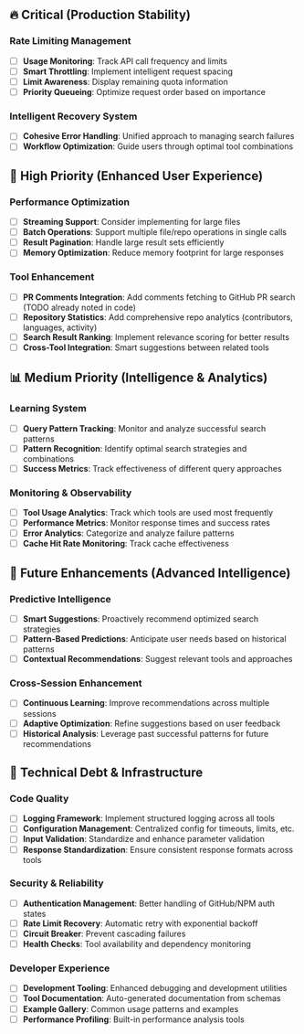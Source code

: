 ## 🔥 Critical (Production Stability)

### Rate Limiting Management
- [ ] **Usage Monitoring**: Track API call frequency and limits
- [ ] **Smart Throttling**: Implement intelligent request spacing
- [ ] **Limit Awareness**: Display remaining quota information
- [ ] **Priority Queueing**: Optimize request order based on importance

### Intelligent Recovery System
- [ ] **Cohesive Error Handling**: Unified approach to managing search failures
- [ ] **Workflow Optimization**: Guide users through optimal tool combinations

## 🚀 High Priority (Enhanced User Experience)

### Performance Optimization
- [ ] **Streaming Support**: Consider implementing for large files
- [ ] **Batch Operations**: Support multiple file/repo operations in single calls
- [ ] **Result Pagination**: Handle large result sets efficiently
- [ ] **Memory Optimization**: Reduce memory footprint for large responses

### Tool Enhancement
- [ ] **PR Comments Integration**: Add comments fetching to GitHub PR search (TODO already noted in code)
- [ ] **Repository Statistics**: Add comprehensive repo analytics (contributors, languages, activity)
- [ ] **Search Result Ranking**: Implement relevance scoring for better results
- [ ] **Cross-Tool Integration**: Smart suggestions between related tools

## 📊 Medium Priority (Intelligence & Analytics)

### Learning System
- [ ] **Query Pattern Tracking**: Monitor and analyze successful search patterns
- [ ] **Pattern Recognition**: Identify optimal search strategies and combinations
- [ ] **Success Metrics**: Track effectiveness of different query approaches

### Monitoring & Observability
- [ ] **Tool Usage Analytics**: Track which tools are used most frequently
- [ ] **Performance Metrics**: Monitor response times and success rates
- [ ] **Error Analytics**: Categorize and analyze failure patterns
- [ ] **Cache Hit Rate Monitoring**: Track cache effectiveness

## 🧠 Future Enhancements (Advanced Intelligence)

### Predictive Intelligence
- [ ] **Smart Suggestions**: Proactively recommend optimized search strategies
- [ ] **Pattern-Based Predictions**: Anticipate user needs based on historical patterns
- [ ] **Contextual Recommendations**: Suggest relevant tools and approaches

### Cross-Session Enhancement
- [ ] **Continuous Learning**: Improve recommendations across multiple sessions
- [ ] **Adaptive Optimization**: Refine suggestions based on user feedback
- [ ] **Historical Analysis**: Leverage past successful patterns for future recommendations

## 🔧 Technical Debt & Infrastructure

### Code Quality
- [ ] **Logging Framework**: Implement structured logging across all tools
- [ ] **Configuration Management**: Centralized config for timeouts, limits, etc.
- [ ] **Input Validation**: Standardize and enhance parameter validation
- [ ] **Response Standardization**: Ensure consistent response formats across tools

### Security & Reliability
- [ ] **Authentication Management**: Better handling of GitHub/NPM auth states
- [ ] **Rate Limit Recovery**: Automatic retry with exponential backoff
- [ ] **Circuit Breaker**: Prevent cascading failures
- [ ] **Health Checks**: Tool availability and dependency monitoring

### Developer Experience
- [ ] **Development Tooling**: Enhanced debugging and development utilities
- [ ] **Tool Documentation**: Auto-generated documentation from schemas
- [ ] **Example Gallery**: Common usage patterns and examples
- [ ] **Performance Profiling**: Built-in performance analysis tools
